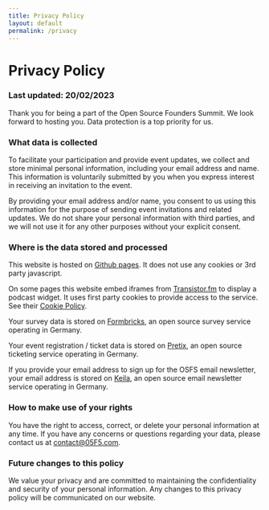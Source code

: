 ```yaml
---
title: Privacy Policy
layout: default
permalink: /privacy
---
```


# Privacy Policy
### Last updated: 20/02/2023

Thank you for being a part of the Open Source Founders Summit. We look forward to hosting you. Data protection is a 
top priority for us.

### What data is collected

To facilitate your participation and provide event updates, we collect and store minimal personal information, 
including your email address and name. This information is voluntarily submitted by you when you express interest 
in receiving an invitation to the event.

By providing your email address and/or name, you consent to us using this information for the purpose of sending
event invitations and related updates. We do not share your personal information with third parties, and we
will not use it for any other purposes without your explicit consent.

### Where is the data stored and processed

This website is hosted on [Github pages](https://github.com/05F5/05f5). It does not use any cookies or 3rd party
javascript.

On some pages this website embed iframes from [Transistor.fm](https://transistor.fm/) to display a podcast widget. It uses
first party cookies to provide access to the service. See their [Cookie Policy](https://www.iubenda.com/privacy-policy/87497601/cookie-policy).

Your survey data is stored on [Formbricks](https://formbricks.com/privacy-policy), an open source survey service 
operating in Germany.

Your event registration / ticket data is stored on [Pretix](https://pretix.eu/about/en/privacy), an open source 
ticketing service operating in Germany.

If you provide your email address to sign up for the OSFS email newsletter, your email address is stored on 
[Keila](https://www.keila.io/privacy), an open source email newsletter service operating in Germany.

### How to make use of your rights

You have the right to access, correct, or delete your personal information at any time. If you have any concerns 
or questions regarding your data, please contact us at [contact@05F5.com](mailto:contact@05F5.com).

### Future changes to this policy 

We value your privacy and are committed to maintaining the confidentiality and security of your personal information. 
Any changes to this privacy policy will be communicated on our website.
